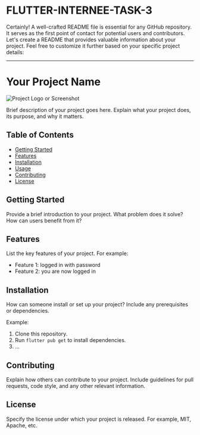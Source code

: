 # FLUTTER-INTERNEE-TASK-3
Certainly! A well-crafted README file is essential for any GitHub repository. It serves as the first point of contact for potential users and contributors. Let's create a README that provides valuable information about your project. Feel free to customize it further based on your specific project details:

---

# Your Project Name

![Project Logo or Screenshot](link-to-image.png) <!-- If you have a logo or screenshot, include it here -->

Brief description of your project goes here. Explain what your project does, its purpose, and why it matters.

## Table of Contents

- [Getting Started](#getting-started)
- [Features](#features)
- [Installation](#installation)
- [Usage](#usage)
- [Contributing](#contributing)
- [License](#license)

## Getting Started

Provide a brief introduction to your project. What problem does it solve? How can users benefit from it?

## Features

List the key features of your project. For example:
- Feature 1: logged in with password 
- Feature 2: you are now logged in

## Installation

How can someone install or set up your project? Include any prerequisites or dependencies.

Example:
1. Clone this repository.
2. Run `flutter pub get` to install dependencies.
3. ...

## Contributing

Explain how others can contribute to your project. Include guidelines for pull requests, code style, and any other relevant information.

## License

Specify the license under which your project is released. For example, MIT, Apache, etc.
